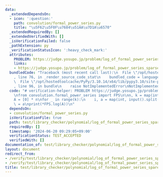 ```yaml
---
data:
  _extendedDependsOn:
  - icon: ':question:'
    path: convolution/formal_power_series.py
    title: "\u5F62\u5F0F\u7684\u51AA\u7D1A\u6570"
  _extendedRequiredBy: []
  _extendedVerifiedWith: []
  _isVerificationFailed: false
  _pathExtension: py
  _verificationStatusIcon: ':heavy_check_mark:'
  attributes:
    PROBLEM: https://judge.yosupo.jp/problem/log_of_formal_power_series_sparse
    links:
    - https://judge.yosupo.jp/problem/log_of_formal_power_series_sparse
  bundledCode: "Traceback (most recent call last):\n  File \"/opt/hostedtoolcache/PyPy/3.10.14/x64/lib/pypy3.10/site-packages/onlinejudge_verify/documentation/build.py\"\
    , line 76, in _render_source_code_stat\n    bundled_code = language.bundle(\n\
    \  File \"/opt/hostedtoolcache/PyPy/3.10.14/x64/lib/pypy3.10/site-packages/onlinejudge_verify/languages/python.py\"\
    , line 96, in bundle\n    raise NotImplementedError\nNotImplementedError\n"
  code: "# verification-helper: PROBLEM https://judge.yosupo.jp/problem/log_of_formal_power_series_sparse\n\
    \nfrom convolution.formal_power_series import FPS\n\nn, k = map(int, input().split())\n\
    A = [0] * n\nfor _ in range(k):\n    i, a = map(int, input().split())\n    A[i]\
    \ = a\nprint(*FPS.log(A))\n"
  dependsOn:
  - convolution/formal_power_series.py
  isVerificationFile: true
  path: test/library_checker/polynomial/log_of_formal_power_series_spare.test.py
  requiredBy: []
  timestamp: '2024-06-20 09:29:05+09:00'
  verificationStatus: TEST_ACCEPTED
  verifiedWith: []
documentation_of: test/library_checker/polynomial/log_of_formal_power_series_spare.test.py
layout: document
redirect_from:
- /verify/test/library_checker/polynomial/log_of_formal_power_series_spare.test.py
- /verify/test/library_checker/polynomial/log_of_formal_power_series_spare.test.py.html
title: test/library_checker/polynomial/log_of_formal_power_series_spare.test.py
---
```

